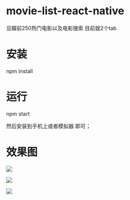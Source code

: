 # movie-list-react-native
 豆瓣前250热门电影以及电影搜索 目前就2个tab


# 安装
npm install

# 运行
npm start  

然后安装到手机上或者模拟器 即可；

# 效果图
![](https://github.com/zxl6969/movie-list-react-native/src/image/1.png)


![](https://github.com/zxl6969/movie-list-react-native/src/image/2.png)

![](https://github.com/zxl6969/movie-list-react-native/src/image/3.png)